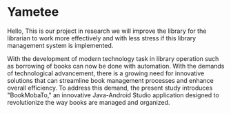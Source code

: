 # Yametee
Hello, This is our project in research we will improve the library 
for the librarian to work more effectively and with less stress if this 
library management system is implemented.

With the development of modern technology task in library operation such as borrowing of books can now be done with automation. With the demands of technological advancement, there is a growing need for innovative solutions that can streamline book management processes and enhance overall efficiency. To address this demand, the present study introduces "BookMobaTo," an innovative Java-Android Studio application designed to revolutionize the way books are managed and organized.
